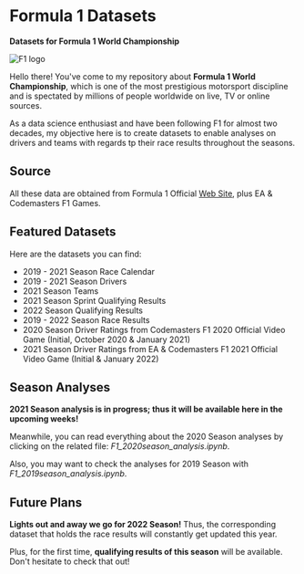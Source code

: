 # Formula 1 Datasets

**Datasets for Formula 1 World Championship**

![F1 logo](https://i.ibb.co/0Cv5J79/f1-logo-present.png)

Hello there! You've come to my repository about **Formula 1 World Championship**, which is one of the most prestigious motorsport discipline and is spectated by millions of people worldwide on live, TV or online sources.

As a data science enthusiast and have been following F1 for almost two decades, my objective here is to create datasets to enable analyses on drivers and teams with regards tp their race results throughout the seasons.

## Source

All these data are obtained from Formula 1 Official [Web Site](https://www.formula1.com/), plus EA & Codemasters F1 Games.

## Featured Datasets

Here are the datasets you can find:

- 2019 - 2021 Season Race Calendar
- 2019 - 2021 Season Drivers
- 2021 Season Teams
- 2021 Season Sprint Qualifying Results
- 2022 Season Qualifying Results
- 2019 - 2022 Season Race Results
- 2020 Season Driver Ratings from Codemasters F1 2020 Official Video Game (Initial, October 2020 & January 2021)
- 2021 Season Driver Ratings from EA & Codemasters F1 2021 Official Video Game (Initial & January 2022)

## Season Analyses

**2021 Season analysis is in progress; thus it will be available here in the upcoming weeks!**

Meanwhile, you can read everything about the 2020 Season analyses by clicking on the related file: _F1_2020season_analysis.ipynb_.

Also, you may want to check the analyses for 2019 Season with _F1_2019season_analysis.ipynb_.

## Future Plans

**Lights out and away we go for 2022 Season!** Thus, the corresponding dataset that holds the race results will constantly get updated this year.

Plus, for the first time, **qualifying results of this season** will be available. Don't hesitate to check that out!
